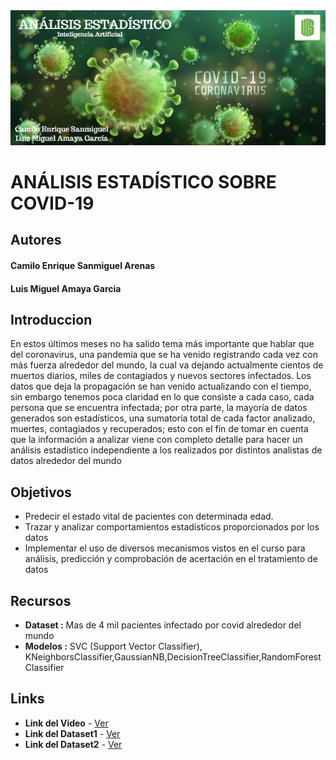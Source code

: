 <img src="data/PortadaCoronavirusIA.jpg" style="width:700px;">


# ANÁLISIS ESTADÍSTICO SOBRE COVID-19

## Autores
#### Camilo Enrique Sanmiguel Arenas
#### Luis Miguel Amaya Garcia

## Introduccion

En estos últimos meses no ha salido tema más importante que hablar que del coronavirus, una pandemia que se ha venido registrando cada vez con más fuerza alrededor del mundo, la cual va dejando actualmente cientos de muertos diarios, miles de contagiados y nuevos sectores infectados. Los datos que deja la propagación se han venido actualizando con el tiempo, sin embargo tenemos poca claridad en lo que consiste a cada caso, cada persona que se encuentra infectada; por otra parte, la mayoría de datos generados son estadísticos, una sumatoria total de cada factor analizado, muertes, contagiados y recuperados; esto con el fin de tomar en cuenta que la información a analizar viene con completo detalle para hacer un análisis estadístico independiente a los realizados por distintos analistas de datos alrededor del mundo

## Objetivos
- Predecir el estado vital de pacientes con determinada edad.
- Trazar y analizar comportamientos estadísticos proporcionados por los datos
- Implementar el uso de diversos mecanismos vistos en el curso para análisis, predicción y comprobación de acertación en el tratamiento de datos

## Recursos

- **Dataset :** Mas de 4 mil pacientes infectado por covid alrededor del mundo
- **Modelos :** SVC (Support Vector Classifier), KNeighborsClassifier,GaussianNB,DecisionTreeClassifier,RandomForestClassifier

## Links

* **Link del Video** - [Ver](https://youtu.be/lVA7GA7Thyk)
* **Link del Dataset1**  - [Ver](https://www.kaggle.com/sudalairajkumar/novel-corona-virus-2019-dataset)
* **Link del Dataset2**  - [Ver](https://docs.google.com/spreadsheets/d/e/2PACX-1vQU0SIALScXx8VXDX7yKNKWWPKE1YjFlWc6VTEVSN45CklWWf-uWmprQIyLtoPDA18tX9cFDr-aQ9S6/pubhtml#)
